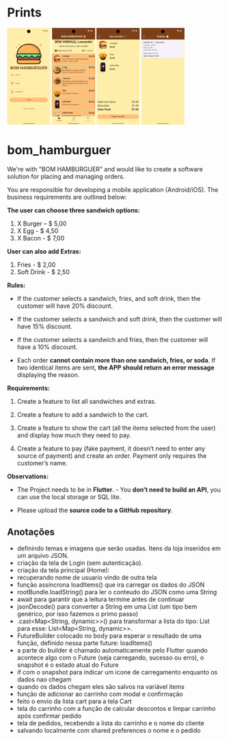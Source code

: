 # Prints

<a href="https://github.com/Hirook4" target="_blank"><img src="assets/prints/print01.png" width="20%"></a>
<a href="https://github.com/Hirook4" target="_blank"><img src="assets/prints/print02.png" width="20%"></a>
<a href="https://github.com/Hirook4" target="_blank"><img src="assets/prints/print03.png" width="20%"></a>
<a href="https://github.com/Hirook4" target="_blank"><img src="assets/prints/print04.png" width="20%"></a>


# bom_hamburguer
We're with "BOM HAMBURGUER" and would like to create a software solution for placing and managing orders.

You are responsible for developing a mobile application (Android/iOS). The business requirements are outlined below:

**The user can choose three sandwich options:**

1. X Burger – $ 5,00
2. X Egg - $ 4,50
3. X Bacon - $ 7,00
 
**User can also add Extras:**

1. Fries -  $ 2,00
2. Soft Drink - $ 2,50

**Rules:**

- If the customer selects a sandwich, fries, and soft drink, then the customer will have 20% discount.

- If the customer selects a sandwich and soft drink, then the customer will have 15% discount.

- If the customer selects a sandwich and fries, then the customer will have a 10% discount.

- Each order **cannot contain more than one sandwich, fries, or soda**. If two identical items are sent,  **the APP should return an error message** displaying the reason.

**Requirements:**

1) Create a feature to list all sandwiches and extras.

2) Create a feature to add a sandwich to the cart.

3) Create a feature to show the cart (all the items selected from the user) and display how much they need to pay.

4) Create a feature to pay (fake payment, it doesn’t need to enter any source of payment) and create an order. Payment only requires the customer’s name.

**Observations:**
- The Project needs to be in **Flutter**. - You **don’t need to build an API**, you can use the local storage or SQL lite.

- Please upload the **source code to a GitHub repository**.

## Anotações
- definindo temas e imagens que serão usadas. Itens da loja inseridos em um arquivo JSON.
- criação da tela de Login (sem autenticação).
- criação da tela principal (Home):
- recuperando nome de usuario vindo de outra tela
- função assíncrona loadItems() que ira carregar os dados do JSON
- rootBundle.loadString() para ler o conteudo do JSON como uma String
- await para garantir que a leitura termine antes de continuar
- jsonDecode() para converter a String em uma List<dyanmics> (um tipo bem genérico, por isso fazemos o primo passo)
- .cast<Map<String,  dynamic>>() para transformar a lista do tipo: List<dynamic> para esse: List<Map<String,  dynamic>>.
- FutureBuilder colocado no body para esperar o resultado de uma função, definido nessa parte future: loadItems()
- a parte do builder é chamado automaticamente pelo Flutter quando acontece algo com o Future (seja carregando, sucesso ou erro), o snapshot é o estado atual do Future
- if com o snapshot para indicar um icone de carregamento enquanto os dados nao chegam
- quando os dados chegam eles são salvos na variável items
- função de adicionar ao carrinho com modal e confirmação
- feito o envio da lista cart para a tela Cart
- tela do carrinho com a função de calcular descontos e limpar carrinho após confirmar pedido
- tela de pedidos, recebendo a lista do carrinho e o nome do cliente
- salvando localmente com shared preferences o nome e o pedido